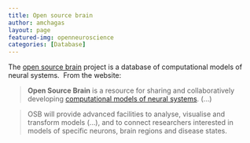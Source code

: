 ```yaml
---
title: Open source brain
author: amchagas
layout: page
featured-img: openneuroscience
categories: [Database]
---
```

The [open source brain](http://www.opensourcebrain.org/) project is a database of computational models of neural systems.  From the website:

> **Open Source Brain** is a resource for sharing and collaboratively developing  <a href="http://en.wikipedia.org/wiki/Computational_neuroscience" target="_blank">computational models of neural systems</a>. (&#8230;)

> OSB will provide advanced facilities to analyse, visualise and transform models (&#8230;), and to connect researchers interested in models of specific neurons, brain regions and disease states.
